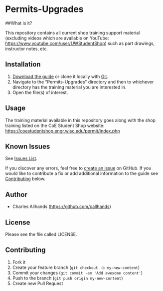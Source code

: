 # Permits-Upgrades

##What is it?

This repository contains all current shop training support material (excluding videos which are available on YouTube: https://www.youtube.com/user/UWStudentShop) such as part drawings, instructor notes, etc.

## Installation

1. [Download the guide](https://github.com/StudentShop/Permits-Upgrades/archive/master.zip) or clone it locally with [Git](http://www.git-scm.com/).
2. Navigate to the "Permits-Upgrades" directory and then to whichever directory has the training material you are interested in.
3. Open the file(s) of interest.

## Usage

The training material available in this repository goes along with the shop training listed on the CoE Student Shop website: https://coestudentshop.engr.wisc.edu/permit/index.php

## Known Issues
See [Issues List](https://github.com/StudentShop/Permits-Upgrades/issues).

If you discover any errors, feel free to [create an issue](https://github.com/StudentShop/Permits-Upgrades/issues/new) on GitHub. If you would like to contribute a fix or add additional information to the guide see [Contributing](https://github.com/StudentShop/Permits-Upgrades/blob/master/README.md#contributing) below.

## Author

* Charles Allhands (https://github.com/callhands)

## License

Please see the file called LICENSE.

## Contributing

1. Fork it
2. Create your feature branch (`git checkout -b my-new-content`)
3. Commit your changes (`git commit -am 'Add awesome content'`)
4. Push to the branch (`git push origin my-new-content`)
5. Create new Pull Request
